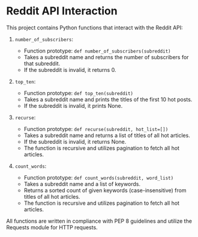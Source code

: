 # Reddit API Interaction

This project contains Python functions that interact with the Reddit API:

1. `number_of_subscribers`:
    - Function prototype: `def number_of_subscribers(subreddit)`
    - Takes a subreddit name and returns the number of subscribers for that subreddit.
    - If the subreddit is invalid, it returns 0.

2. `top_ten`:
    - Function prototype: `def top_ten(subreddit)`
    - Takes a subreddit name and prints the titles of the first 10 hot posts.
    - If the subreddit is invalid, it prints None.

3. `recurse`:
    - Function prototype: `def recurse(subreddit, hot_list=[])`
    - Takes a subreddit name and returns a list of titles of all hot articles.
    - If the subreddit is invalid, it returns None.
    - The function is recursive and utilizes pagination to fetch all hot articles.

4. `count_words`:
    - Function prototype: `def count_words(subreddit, word_list)`
    - Takes a subreddit name and a list of keywords.
    - Returns a sorted count of given keywords (case-insensitive) from titles of all hot articles.
    - The function is recursive and utilizes pagination to fetch all hot articles.

All functions are written in compliance with PEP 8 guidelines and utilize the Requests module for HTTP requests.
